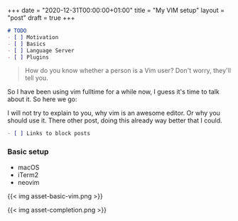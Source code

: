 +++
date = "2020-12-31T00:00:00+01:00"
title = "My VIM setup"
layout = "post"
draft = true
+++

```markdown
# TODO
- [ ] Motivation
- [ ] Basics
- [ ] Language Server
- [ ] Plugins
```

> How do you know whether a person is a Vim user? Don't worry, they'll tell you.

So I have been using vim fulltime for a while now, I guess it's time to talk
about it. So here we go:

I will not try to explain to you, why vim is an awesome editor. Or why you
should use it. There other post, doing this already way better that I could.

```markdown
- [ ] Links to block posts
```

### Basic setup

- macOS
- iTerm2
- neovim

{{< img asset-basic-vim.png >}}

{{< img asset-completion.png >}}



